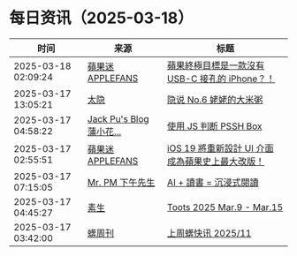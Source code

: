 ﻿# 每日资讯（2025-03-18）

|时间|来源|标题|
|---|---|---|
|2025-03-18 02:09:24|[蘋果迷 APPLEFANS](https://applefans.today/feed/)|[蘋果終極目標是一款沒有 USB-C 接孔的 iPhone？！](https://applefans.today/2025-03-without-usb-c-ports-iphone/)|
|2025-03-17 13:05:21|[太隐](https://wangyurui.com/feed.xml)|[隐说 No.6 姥姥的大米粥](https://wangyurui.com/posts/yin-shuo-no-6-xie-zuo-shi-zui-xiao-dan-wei-de-zi-c0bc69ef)|
|2025-03-17 04:58:22|[Jack Pu's Blog 蒲小花...](https://www.jackpu.com/rss/)|[使用 JS 判断 PSSH Box](https://www.jackpu.com/shi-yong-js-pan-duan-pssh-box/)|
|2025-03-17 02:55:51|[蘋果迷 APPLEFANS](https://applefans.today/feed/)|[iOS 19 將重新設計 UI 介面 成為蘋果史上最大改版！](https://applefans.today/2025-03-ios-19-new-ui-like-visionos-rumors/)|
|2025-03-17 07:15:05|[Mr. PM 下午先生](http://feeds.feedburner.com/pmmustknow)|[AI + 讀書 = 沉浸式閱讀](https://mrpm.cc/1766/)|
|2025-03-17 04:45:27|[素生](http://z.arlmy.me/atom.xml)|[Toots 2025 Mar.9 - Mar.15](http://z.arlmy.me/posts/MastodonArchives/2025/MastodonTootsArchives_20250315/)|
|2025-03-17 03:42:00|[蠎周刊](https://weekly.pychina.org/feeds/all.atom.xml)|[上周蠎快讯 2025/11](https://weekly.pychina.org/pyrecap/pyrw-2511.html)|
